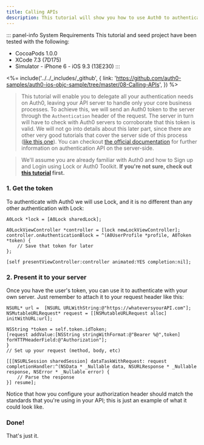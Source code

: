 ```yaml
---
title: Calling APIs
description: This tutorial will show you how to use Auth0 to authenticate with your own API server.
---
```


::: panel-info System Requirements
This tutorial and seed project have been tested with the following:

* CocoaPods 1.0.0
* XCode 7.3 (7D175)
* Simulator - iPhone 6 - iOS 9.3 (13E230)
  :::

<%= include('../../_includes/_github', { link: 'https://github.com/auth0-samples/auth0-ios-objc-sample/tree/master/08-Calling-APIs', }) %>

> This tutorial will enable you to delegate all your authentication needs on Auth0, leaving your API server to handle only your core business processes.
> To achieve this, we will send an Auth0 token to the server through the `Authentication` header of the request. The server in turn will have to check with Auth0 servers to corroborate that this token is valid. We will not go into details about this later part, since there are other very good tutorials that cover the server side of this process ([like this one](https://github.com/auth0-samples/auth0-angularjs2-systemjs-sample/tree/master/Server)). You can checkout [the official documentation](/api/authentication) for further information on authentication API on the server-side.

> We'll assume you are already familiar with Auth0 and how to Sign up and Login using Lock or Auth0 Toolkit. **If you're not sure, check out [this tutorial](01-login.md) first.**

### 1. Get the token

To authenticate with Auth0 we will use Lock, and it is no different than any other authentication with Lock:

```objc
A0Lock *lock = [A0Lock sharedLock];

A0LockViewController *controller = [lock newLockViewController];
controller.onAuthenticationBlock = ^(A0UserProfile *profile, A0Token *token) {
    // Save that token for later   
};

[self presentViewController:controller animated:YES completion:nil];
```

### 2. Present it to your server

Once you have the user's token, you can use it to authenticate with your own server. Just remember to attach it to your request header like this:

```objc
NSURL* url =  [NSURL URLWithString:@"https://whateversyourAPI.com"];
NSMutableURLRequest* request = [[NSMutableURLRequest alloc] initWithURL:url];
    
NSString *token = self.token.idToken;
[request addValue:[NSString stringWithFormat:@"Bearer %@",token] forHTTPHeaderField:@"Authorization"];
}
// Set up your request (method, body, etc)

[[[NSURLSession sharedSession] dataTaskWithRequest: request completionHandler:^(NSData * _Nullable data, NSURLResponse * _Nullable response, NSError * _Nullable error) {
    // Parse the response        
}] resume];
```

Notice that how you configure your authorization header should match the standards that you're using in your API; this is just an example of what it could look like.

### Done!

That's just it.